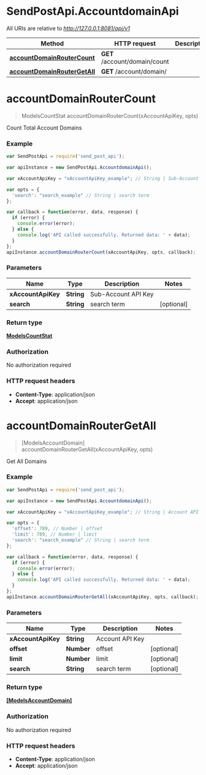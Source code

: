 # SendPostApi.AccountdomainApi

All URIs are relative to *http://127.0.0.1:8081/api/v1*

Method | HTTP request | Description
------------- | ------------- | -------------
[**accountDomainRouterCount**](AccountdomainApi.md#accountDomainRouterCount) | **GET** /account/domain/count | 
[**accountDomainRouterGetAll**](AccountdomainApi.md#accountDomainRouterGetAll) | **GET** /account/domain/ | 


<a name="accountDomainRouterCount"></a>
# **accountDomainRouterCount**
> ModelsCountStat accountDomainRouterCount(xAccountApiKey, opts)



Count Total Account Domains

### Example
```javascript
var SendPostApi = require('send_post_api');

var apiInstance = new SendPostApi.AccountdomainApi();

var xAccountApiKey = "xAccountApiKey_example"; // String | Sub-Account API Key

var opts = { 
  'search': "search_example" // String | search term
};

var callback = function(error, data, response) {
  if (error) {
    console.error(error);
  } else {
    console.log('API called successfully. Returned data: ' + data);
  }
};
apiInstance.accountDomainRouterCount(xAccountApiKey, opts, callback);
```

### Parameters

Name | Type | Description  | Notes
------------- | ------------- | ------------- | -------------
 **xAccountApiKey** | **String**| Sub-Account API Key | 
 **search** | **String**| search term | [optional] 

### Return type

[**ModelsCountStat**](ModelsCountStat.md)

### Authorization

No authorization required

### HTTP request headers

 - **Content-Type**: application/json
 - **Accept**: application/json

<a name="accountDomainRouterGetAll"></a>
# **accountDomainRouterGetAll**
> [ModelsAccountDomain] accountDomainRouterGetAll(xAccountApiKey, opts)



Get All Domains

### Example
```javascript
var SendPostApi = require('send_post_api');

var apiInstance = new SendPostApi.AccountdomainApi();

var xAccountApiKey = "xAccountApiKey_example"; // String | Account API Key

var opts = { 
  'offset': 789, // Number | offset
  'limit': 789, // Number | limit
  'search': "search_example" // String | search term
};

var callback = function(error, data, response) {
  if (error) {
    console.error(error);
  } else {
    console.log('API called successfully. Returned data: ' + data);
  }
};
apiInstance.accountDomainRouterGetAll(xAccountApiKey, opts, callback);
```

### Parameters

Name | Type | Description  | Notes
------------- | ------------- | ------------- | -------------
 **xAccountApiKey** | **String**| Account API Key | 
 **offset** | **Number**| offset | [optional] 
 **limit** | **Number**| limit | [optional] 
 **search** | **String**| search term | [optional] 

### Return type

[**[ModelsAccountDomain]**](ModelsAccountDomain.md)

### Authorization

No authorization required

### HTTP request headers

 - **Content-Type**: application/json
 - **Accept**: application/json

